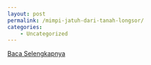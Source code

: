 ```yaml
---
layout: post
permalink: /mimpi-jatuh-dari-tanah-longsor/
categories:
    - Uncategorized
---
```


[Baca Selengkapnya](/06)